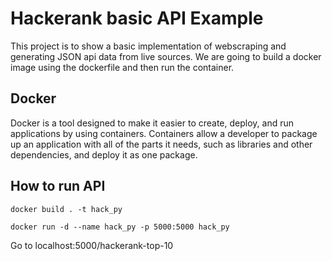 # Hackerank basic API Example

This project is to show a basic implementation of webscraping and generating JSON api data from live sources. We are going to build a docker image using the dockerfile and then run the container.

## Docker

Docker is a tool designed to make it easier to create, deploy, and run applications by using containers. Containers allow a developer to package up an application with all of the parts it needs, such as libraries and other dependencies, and deploy it as one package.

## How to run API

`docker build . -t hack_py`

`docker run -d --name hack_py -p 5000:5000 hack_py`

Go to localhost:5000/hackerank-top-10
